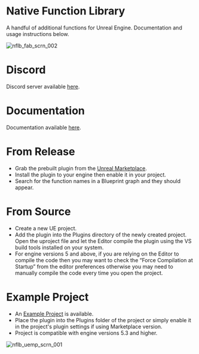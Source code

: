 # Native Function Library

A handful of additional functions for Unreal Engine. Documentation and usage instructions below.

![nflb_fab_scrn_002](https://github.com/user-attachments/assets/445f592a-3f37-4e11-b806-048eebf1feb2)

# Discord

Discord server available [here](https://discord.gg/mGbAhp56JX).

# Documentation

Documentation available [here](https://jawadato.github.io/native-function-library-docs).

# From Release

- Grab the prebuilt plugin from the [Unreal Marketplace](https://www.unrealengine.com/marketplace/en-US/profile/jawadato).
- Install the plugin to your engine then enable it in your project.
- Search for the function names in a Blueprint graph and they should appear.

# From Source

- Create a new UE project.
- Add the plugin into the Plugins directory of the newly created project. Open the uproject file and let the Editor compile the plugin using the VS build tools installed on your system.
- For engine versions 5 and above, if you are relying on the Editor to compile the code then you may want to check the “Force Compilation at Startup” from the editor preferences otherwise you may need to manually compile the code every time you open the project.


# Example Project

- An [Example Project](https://jawadato.itch.io/native-function-library-example) is available.
- Place the plugin into the Plugins folder of the project or simply enable it in the project's plugin settings if using Marketplace version.
- Project is compatible with engine versions 5.3 and higher.

![nflb_uemp_scrn_001](https://github.com/user-attachments/assets/c574f41d-326f-4cc7-83f2-21c2d268f94b)
